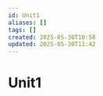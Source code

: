 ```yaml
---
id: Unit1
aliases: []
tags: []
created: 2025-05-30T10:58
updated: 2025-05-30T11:42
---
```


# Unit1


